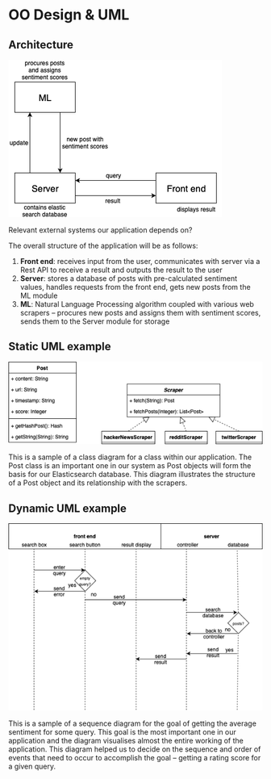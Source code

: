 # OO Design & UML
## Architecture
![High-level architecture diagram](includes/high-level.png)

Relevant external systems our application depends on?

The overall structure of the application will be as follows:
1. **Front end**: receives input from the user, communicates with server via a Rest API to receive a result and outputs the result to the user
1. **Server**: stores a database of posts with pre-calculated sentiment values, handles requests from the front end, gets new posts from the ML module
1. **ML**: Natural Language Processing algorithm coupled with various web scrapers – procures new posts and assigns them with sentiment scores, sends them to the Server module for storage

## Static UML example
![Class diagram](includes/class-diagram.png)

This is a sample of a class diagram for a class within our application. The Post class is an important one in our system as Post objects will form the basis for our Elasticsearch database. This diagram illustrates the structure of a Post object and its relationship with the scrapers.

## Dynamic UML example
![Sequence diagram](includes/sequence-diagram.png)

This is a sample of a sequence diagram for the goal of getting the average sentiment for some query. This goal is the most important one in our application and the diagram visualises almost the entire working of the application. This diagram helped us to decide on the sequence and order of events that need to occur to accomplish the goal – getting a rating score for a given query.
